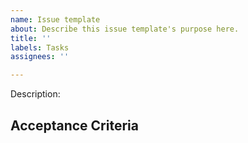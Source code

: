 ```yaml
---
name: Issue template
about: Describe this issue template's purpose here.
title: ''
labels: Tasks
assignees: ''

---
```


Description:

Acceptance Criteria
-
